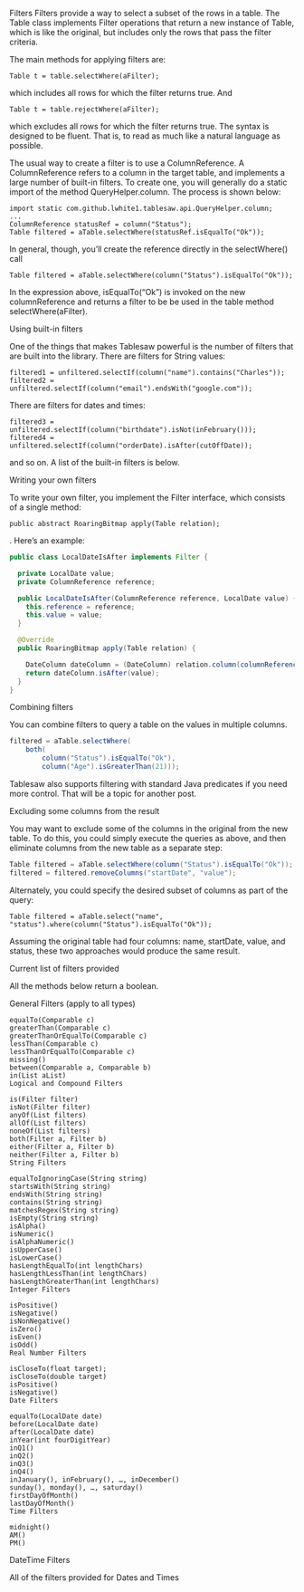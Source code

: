 Filters
Filters provide a way to select a subset of the rows in a table. The Table class implements Filter operations that return a new instance of Table, which is like the original, but includes only the rows that pass the filter criteria.

The main methods for applying filters are:

    Table t = table.selectWhere(aFilter);

which includes all rows for which the filter returns true. And

    Table t = table.rejectWhere(aFilter);

which excludes all rows for which the filter returns true. The syntax is designed to be fluent. That is, to read as much like a natural language as possible.

The usual way to create a filter is to use a ColumnReference. A ColumnReference refers to a column in the target table, and implements a large number of built-in filters. To create one, you will generally do a static import of the method QueryHelper.column. The process is shown below:

    import static com.github.lwhite1.tablesaw.api.QueryHelper.column;
    ...
    ColumnReference statusRef = column("Status");
    Table filtered = aTable.selectWhere(statusRef.isEqualTo("Ok"));

In general, though, you’ll create the reference directly in the selectWhere() call

    Table filtered = aTable.selectWhere(column("Status").isEqualTo("Ok"));

In the expression above, isEqualTo(“Ok”) is invoked on the new columnReference and returns a filter to be be used in the table method selectWhere(aFilter).

Using built-in filters

One of the things that makes Tablesaw powerful is the number of filters that are built into the library.  There are filters for String values:

    filtered1 = unfiltered.selectIf(column("name").contains("Charles"));
    filtered2 = unfiltered.selectIf(column("email").endsWith("google.com"));

There are filters for dates and times:

    filtered3 = unfiltered.selectIf(column("birthdate").isNot(inFebruary()));
    filtered4 = unfiltered.selectIf(column("orderDate).isAfter(cutOffDate));

and so on. A list of the built-in filters is below.

Writing your own filters

To write your own filter, you implement the Filter interface, which consists of a single method:

    public abstract RoaringBitmap apply(Table relation);

. Here’s an example:

```java
public class LocalDateIsAfter implements Filter {

  private LocalDate value; 
  private ColumnReference reference;

  public LocalDateIsAfter(ColumnReference reference, LocalDate value) {
    this.reference = reference;
    this.value = value;
  }

  @Override
  public RoaringBitmap apply(Table relation) {

    DateColumn dateColumn = (DateColumn) relation.column(columnReference().getColumnName());
    return dateColumn.isAfter(value);
  }
}
```

Combining filters

You can combine filters to query a table on the values in multiple columns.

```java
filtered = aTable.selectWhere(
    both(
        column("Status").isEqualTo("Ok"),
        column("Age").isGreaterThan(21)));
```

Tablesaw also supports filtering with standard Java predicates if you need more control. That will be a topic for another post.

Excluding some columns from the result

You may want to exclude some of the columns in the original from the new table. To do this, you could simply execute the queries as above, and then eliminate columns from the new table as a separate step:

```java
Table filtered = aTable.selectWhere(column("Status").isEqualTo("Ok"));
filtered = filtered.removeColumns("startDate", "value");
```

Alternately, you could specify the desired subset of columns as part of the query:

    Table filtered = aTable.select("name", "status").where(column("Status").isEqualTo("Ok"));

Assuming the original table had four columns: name, startDate, value, and status, these two approaches would produce the same result.

Current list of filters provided

All the methods below return a boolean.

General Filters (apply to all types)

```
equalTo(Comparable c)
greaterThan(Comparable c)
greaterThanOrEqualTo(Comparable c)
lessThan(Comparable c)
lessThanOrEqualTo(Comparable c)
missing()
between(Comparable a, Comparable b)
in(List aList)
Logical and Compound Filters

is(Filter filter)
isNot(Filter filter)
anyOf(List filters)
allOf(List filters)
noneOf(List filters)
both(Filter a, Filter b)
either(Filter a, Filter b)
neither(Filter a, Filter b)
String Filters

equalToIgnoringCase(String string)
startsWith(String string)
endsWith(String string)
contains(String string)
matchesRegex(String string)
isEmpty(String string)
isAlpha()
isNumeric()
isAlphaNumeric()
isUpperCase()
isLowerCase()
hasLengthEqualTo(int lengthChars)
hasLengthLessThan(int lengthChars)
hasLengthGreaterThan(int lengthChars)
Integer Filters

isPositive()
isNegative()
isNonNegative()
isZero()
isEven()
isOdd()
Real Number Filters

isCloseTo(float target);
isCloseTo(double target)
isPositive()
isNegative()
Date Filters

equalTo(LocalDate date)
before(LocalDate date)
after(LocalDate date)
inYear(int fourDigitYear)
inQ1()
inQ2()
inQ3()
inQ4()
inJanuary(), inFebruary(), …, inDecember()
sunday(), monday(), …, saturday()
firstDayOfMonth()
lastDayOfMonth()
Time Filters

midnight()
AM()
PM()
```

DateTime Filters

All of the filters provided for Dates and Times
